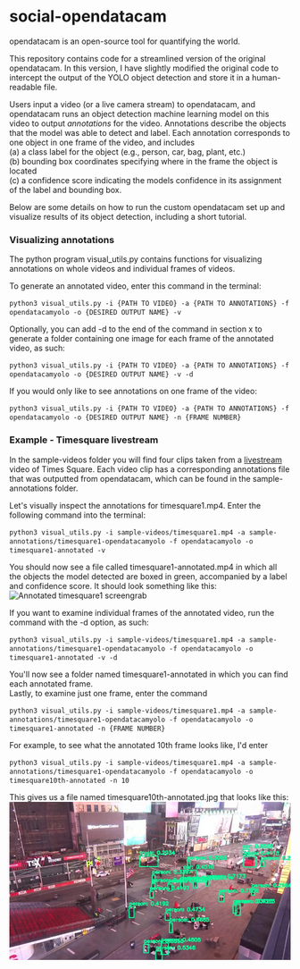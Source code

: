 # social-opendatacam

opendatacam is an open-source tool for quantifying the world. 

This repository contains code for a streamlined version of the original opendatacam. In this version, I have slightly modified the original code to intercept the output of the YOLO object detection and store it in a human-readable file. 

Users input a video (or a live camera stream) to opendatacam, and opendatacam runs an object detection machine learning model on this video to output <em> annotations </em> for the video. Annotations describe the objects that the model was able to detect and label. Each annotation corresponds to one object in one frame of the video, and includes 
<br>
(a) a class label for the object (e.g., person, car, bag, plant, etc.)
<br>
(b) bounding box coordinates specifying where in the frame the object is located
<br>
(c) a confidence score indicating the models confidence in its assignment of the label and bounding box. 

Below are some details on how to run the custom opendatacam set up and visualize results of its object detection, including a short tutorial.


### Visualizing annotations 
The python program visual_utils.py contains functions for visualizing annotations on whole videos and individual frames of videos. 

To generate an annotated video, enter this command in the terminal:
```
python3 visual_utils.py -i {PATH TO VIDEO} -a {PATH TO ANNOTATIONS} -f opendatacamyolo -o {DESIRED OUTPUT NAME} -v
```

Optionally, you can add -d to the end of the command in section x to generate a folder containing one image for each frame of the annotated video, as such:
```
python3 visual_utils.py -i {PATH TO VIDEO} -a {PATH TO ANNOTATIONS} -f opendatacamyolo -o {DESIRED OUTPUT NAME} -v -d
```

If you would only like to see annotations on one frame of the video:
```
python3 visual_utils.py -i {PATH TO VIDEO} -a {PATH TO ANNOTATIONS} -f opendatacamyolo -o {DESIRED OUTPUT NAME} -n {FRAME NUMBER}
```


### Example - Timesquare livestream 
In the sample-videos folder you will find four clips taken from a [livestream](https://www.youtube.com/watch?v=AdUw5RdyZxI) video of Times Square. Each video clip has a corresponding annotations file that was outputted from opendatacam, which can be found in the sample-annotations folder. 

Let's visually inspect the annotations for timesquare1.mp4. Enter the following command into the terminal:
```
python3 visual_utils.py -i sample-videos/timesquare1.mp4 -a sample-annotations/timesquare1-opendatacamyolo -f opendatacamyolo -o timesquare1-annotated -v
```
You should now see a file called timesquare1-annotated.mp4 in which all the objects the model detected are boxed in green, accompanied by a label and confidence score. It should look something like this: 
![Annotated timesquare1 screengrab](/assets/timesquare1-annotated.gif)

If you want to examine individual frames of the annotated video, run the command with the -d option, as such: 
```
python3 visual_utils.py -i sample-videos/timesquare1.mp4 -a sample-annotations/timesquare1-opendatacamyolo -f opendatacamyolo -o timesquare1-annotated -v -d 
```
You'll now see a folder named timesquare1-annotated in which you can find each annotated frame.
<br>
Lastly, to examine just one frame, enter the command
```
python3 visual_utils.py -i sample-videos/timesquare1.mp4 -a sample-annotations/timesquare1-opendatacamyolo -f opendatacamyolo -o timesquare1-annotated -n {FRAME NUMBER} 
```
For example, to see what the annotated 10th frame looks like, I'd enter 
```
python3 visual_utils.py -i sample-videos/timesquare1.mp4 -a sample-annotations/timesquare1-opendatacamyolo -f opendatacamyolo -o timesquare10th-annotated -n 10 
```
This gives us a file named timesquare10th-annotated.jpg that looks like this:
![Annotated 10th frame](/assets/timesquare10th-annotated.jpg)

 

